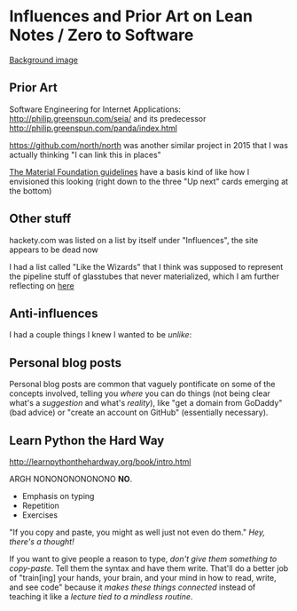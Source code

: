 # Influences and Prior Art on Lean Notes / Zero to Software

[Background image](https://trello-backgrounds.s3.amazonaws.com/51901b73c30c061842001c4b/8c5e37143abe46f40c6dc9dde8023e23/influential.jpg)

## Prior Art

Software Engineering for Internet Applications: http://philip.greenspun.com/seia/ and its predecessor http://philip.greenspun.com/panda/index.html

https://github.com/north/north was another similar project in 2015 that I was actually thinking "I can link this in places"

[The Material Foundation guidelines](https://material.io/design/foundation-overview/) have a basis kind of like how I envisioned this looking (right down to the three "Up next" cards emerging at the bottom)

## Other stuff

hackety.com was listed on a list by itself under "Influences", the site appears to be dead now

I had a list called "Like the Wizards" that I think was supposed to represent the pipeline stuff of glasstubes that never materialized, which I am further reflecting on [here](0d8cc-k29em-qw93j-mj01y-dkf5a)

## Anti-influences

I had a couple things I knew I wanted to be *unlike*:

## Personal blog posts

Personal blog posts are common that vaguely pontificate on some of the concepts involved, telling you *where* you can do things (not being clear what's a *suggestion* and what's *reality*), like "get a domain from GoDaddy" (bad advice) or "create an account on GitHub" (essentially necessary).

## Learn Python the Hard Way

http://learnpythonthehardway.org/book/intro.html

ARGH NONONONONONONO **NO**.

- Emphasis on typing
- Repetition
- Exercises

"If you copy and paste, you might as well just not even do them." *Hey, there's a thought!*

If you want to give people a reason to type, *don't give them something to copy-paste*. Tell them the syntax and have them write. That'll do a better job of "train[ing] your hands, your brain, and your mind in how to read, write, and see code" because it *makes these things connected* instead of teaching it like a *lecture tied to a mindless routine*.

